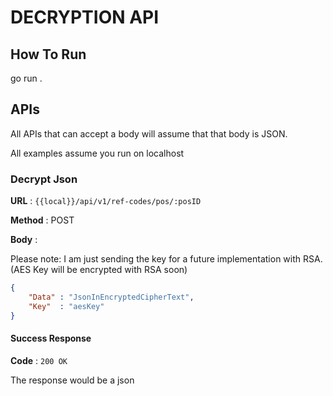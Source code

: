 # DECRYPTION API

## How To Run

go run .

## APIs

All APIs that can accept a body will assume that that body is JSON.

All examples assume you run on localhost

### Decrypt Json

**URL** : `{{local}}/api/v1/ref-codes/pos/:posID`

**Method** : POST
 
**Body** : 

Please note: I am just sending the key for a future implementation with RSA. (AES Key will be encrypted with RSA soon)

```json
{
    "Data" : "JsonInEncryptedCipherText",
    "Key"  : "aesKey"
}
```


#### Success Response

**Code** : `200 OK`

The response would be a json





